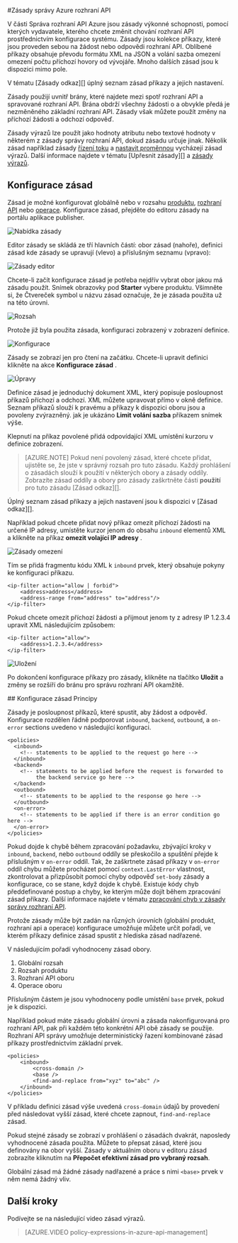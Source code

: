 <properties 
    pageTitle="Zásady správy Azure rozhraní API | Microsoft Azure" 
    description="Naučte se vytvořit, upravit a konfigurace zásad správy API." 
    services="api-management" 
    documentationCenter="" 
    authors="steved0x" 
    manager="erikre" 
    editor=""/>

<tags 
    ms.service="api-management" 
    ms.workload="mobile" 
    ms.tgt_pltfrm="na" 
    ms.devlang="na" 
    ms.topic="article" 
    ms.date="10/25/2016" 
    ms.author="sdanie"/>


#<a name="policies-in-azure-api-management"></a>Zásady správy Azure rozhraní API

V části Správa rozhraní API Azure jsou zásady výkonné schopnosti, pomocí kterých vydavatele, kterého chcete změnit chování rozhraní API prostřednictvím konfigurace systému. Zásady jsou kolekce příkazy, které jsou proveden sebou na žádost nebo odpovědi rozhraní API. Oblíbené příkazy obsahuje převodu formátu XML na JSON a volání sazba omezení omezení počtu příchozí hovory od vývojáře. Mnoho dalších zásad jsou k dispozici mimo pole.

V tématu [Zásady odkaz][] úplný seznam zásad příkazy a jejich nastavení.

Zásady použijí uvnitř brány, které najdete mezi spotř rozhraní API a spravované rozhraní API. Brána obdrží všechny žádosti o a obvykle předá je nezměněného základní rozhraní API. Zásady však můžete použít změny na příchozí žádosti a odchozí odpověď.

Zásady výrazů lze použít jako hodnoty atributu nebo textové hodnoty v některém z zásady správy rozhraní API, dokud zásadu určuje jinak. Několik zásad například zásady [řízení toku][] a [nastavit proměnnou][] vycházejí zásad výrazů. Další informace najdete v tématu [Upřesnit zásady][] a [zásady výrazů][].

## <a name="scopes"> </a>Konfigurace zásad
Zásad je možné konfigurovat globálně nebo v rozsahu [produktu][], [rozhraní API][] nebo [operace][]. Konfigurace zásad, přejděte do editoru zásady na portálu aplikace publisher.

![Nabídka zásady][policies-menu]

Editor zásady se skládá ze tří hlavních částí: obor zásad (nahoře), definici zásad kde zásady se upravují (vlevo) a příslušným seznamu (vpravo):

![Zásady editor][policies-editor]

Chcete-li začít konfigurace zásad je potřeba nejdřív vybrat obor jakou má zásadu použít. Snímek obrazovky pod **Starter** vybere produktu. Všimněte si, že Čtvereček symbol u názvu zásad označuje, že je zásada použita už na této úrovni.

![Rozsah][policies-scope]

Protože již byla použita zásada, konfiguraci zobrazený v zobrazení definice.

![Konfigurace][policies-configure]

Zásady se zobrazí jen pro čtení na začátku. Chcete-li upravit definici klikněte na akce **Konfigurace zásad** .

![Úpravy][policies-edit]

Definice zásad je jednoduchý dokument XML, který popisuje posloupnost příkazů příchozí a odchozí. XML můžete upravovat přímo v okně definice. Seznam příkazů slouží k pravému a příkazy k dispozici oboru jsou a povoleny zvýrazněný. jak je ukázáno **Limit volání sazba** příkazem snímek výše.

Klepnutí na příkaz povolené přidá odpovídající XML umístění kurzoru v definice zobrazení. 

>[AZURE.NOTE] Pokud není povolený zásad, které chcete přidat, ujistěte se, že jste v správný rozsah pro tuto zásadu. Každý prohlášení o zásadách slouží k použití v některých obory a zásady oddíly. Zobrazíte zásad oddíly a obory pro zásady zaškrtněte části **použití** pro tuto zásadu [Zásad odkaz][].

Úplný seznam zásad příkazy a jejich nastavení jsou k dispozici v [Zásad odkaz][].

Například pokud chcete přidat nový příkaz omezit příchozí žádosti na určené IP adresy, umístěte kurzor jenom do obsahu `inbound` elementů XML a klikněte na příkaz **omezit volající IP adresy** .

![Zásady omezení][policies-restrict]

Tím se přidá fragmentu kódu XML k `inbound` prvek, který obsahuje pokyny ke konfiguraci příkazu.

    <ip-filter action="allow | forbid">
        <address>address</address>
        <address-range from="address" to="address"/>
    </ip-filter>

Pokud chcete omezit příchozí žádosti a přijmout jenom ty z adresy IP 1.2.3.4 upravit XML následujícím způsobem:

    <ip-filter action="allow">
        <address>1.2.3.4</address>
    </ip-filter>

![Uložení][policies-save]

Po dokončení konfigurace příkazy pro zásady, klikněte na tlačítko **Uložit** a změny se rozšíří do bránu pro správu rozhraní API okamžitě.

##<a name="sections"> </a>Konfigurace zásad Principy

Zásady je posloupnost příkazů, které spustit, aby žádost a odpověď. Konfigurace rozdělen řádně podporovat `inbound`, `backend`, `outbound`, a `on-error` sections uvedeno v následující konfiguraci.

    <policies>
      <inbound>
        <!-- statements to be applied to the request go here -->
      </inbound>
      <backend>
        <!-- statements to be applied before the request is forwarded to 
             the backend service go here -->
      </backend>
      <outbound>
        <!-- statements to be applied to the response go here -->
      </outbound>
      <on-error>
        <!-- statements to be applied if there is an error condition go here -->
      </on-error>
    </policies> 

Pokud dojde k chybě během zpracování požadavku, zbývající kroky v `inbound`, `backend`, nebo `outbound` oddíly se přeskočilo a spuštění přejde k příslušným v `on-error` oddíl. Tak, že zaškrtnete zásad příkazy v `on-error` oddíl chybu můžete procházet pomocí `context.LastError` vlastnost, zkontrolovat a přizpůsobit pomocí chyby odpověď `set-body` zásady a konfigurace, co se stane, když dojde k chybě. Existuje kódy chyb předdefinované postup a chyby, ke kterým může dojít během zpracování zásad příkazy. Další informace najdete v tématu [zpracování chyb v zásady správy rozhraní API](https://msdn.microsoft.com/library/azure/mt629506.aspx).

Protože zásady může být zadán na různých úrovních (globální produkt, rozhraní api a operace) konfigurace umožňuje můžete určit pořadí, ve kterém příkazy definice zásad spustit z hlediska zásad nadřazené. 

V následujícím pořadí vyhodnoceny zásad obory.

1. Globální rozsah
2. Rozsah produktu
3. Rozhraní API oboru
4. Operace oboru

Příslušným částem je jsou vyhodnoceny podle umístění `base` prvek, pokud je k dispozici.

Například pokud máte zásadu globální úrovni a zásada nakonfigurovaná pro rozhraní API, pak při každém této konkrétní API obě zásady se použije. Rozhraní API správy umožňuje deterministický řazení kombinované zásad příkazy prostřednictvím základní prvek. 

    <policies>
        <inbound>
            <cross-domain />
            <base />
            <find-and-replace from="xyz" to="abc" />
        </inbound>
    </policies>

V příkladu definici zásad výše uvedená `cross-domain` údajů by provedení před následovat vyšší zásad, které chcete zapnout, `find-and-replace` zásad.

Pokud stejné zásady se zobrazí v prohlášení o zásadách dvakrát, naposledy vyhodnocené zásada použita. Můžete to přepsat zásad, které jsou definovány na obor vyšší. Zásady v aktuálním oboru v editoru zásad zobrazíte kliknutím na **Přepočet efektivní zásad pro vybraný rozsah**.

Globální zásad má žádné zásady nadřazené a práce s nimi `<base>` prvek v něm nemá žádný vliv. 

## <a name="next-steps"></a>Další kroky

Podívejte se na následující video zásad výrazů.

> [AZURE.VIDEO policy-expressions-in-azure-api-management]

[Odkaz na zásad]: api-management-policy-reference.md
[Produktu]: api-management-howto-add-products.md
[ROZHRANÍ API]: api-management-howto-add-products.md#add-apis 
[Operace]: api-management-howto-add-operations.md

[Rozšířené zásady]: https://msdn.microsoft.com/library/azure/dn894085.aspx
[Řízení toku]: https://msdn.microsoft.com/library/azure/dn894085.aspx#choose
[Nastavit proměnnou]: https://msdn.microsoft.com/library/azure/dn894085.aspx#set_variable
[Zásady výrazů]: https://msdn.microsoft.com/library/azure/dn910913.aspx

[policies-menu]: ./media/api-management-howto-policies/api-management-policies-menu.png
[policies-editor]: ./media/api-management-howto-policies/api-management-policies-editor.png
[policies-scope]: ./media/api-management-howto-policies/api-management-policies-scope.png
[policies-configure]: ./media/api-management-howto-policies/api-management-policies-configure.png
[policies-edit]: ./media/api-management-howto-policies/api-management-policies-edit.png
[policies-restrict]: ./media/api-management-howto-policies/api-management-policies-restrict.png
[policies-save]: ./media/api-management-howto-policies/api-management-policies-save.png
